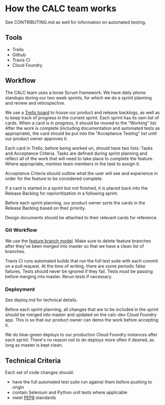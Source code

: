 # How the CALC team works

See CONTRIBUTING.md as well for information on automated testing.

## Tools
- Trello
- Github
- Travis CI
- Cloud Foundry

## Workflow
The CALC team uses a loose Scrum framework. We have daily phone standups during 
our two week sprints, for which we do a sprint planning and review and retrospective.

We use a [Trello board](https://trello.com/b/LjXJaVbZ/hourglass) to house our product and release backlogs, as well as to keep track
of progress in the current sprint. Each sprint has its own list of cards. When 
a card is in progress, it should be moved to the "Working" list. After the work
is complete (including documentation and automated tests as appropriate), the card
should be put into the "Acceptance Testing" list until our product owner approves it.

Each card in Trello, before being worked on, should have two lists: Tasks and Acceptance 
Criteria. Tasks are defined during sprint planning and reflect all of the work that will
need to take place to complete the feature. Where appropriate, mention team members in the
task to assign it. 

Acceptance Criteria should outline what the user will see and experience in order for the 
feature to be considered complete.

If a card is started in a sprint but not finished, it is placed back into the Release Backlog 
for reprioritization in a following sprint.

Before each sprint planning, our product owner sorts the cards in the Release Backlog based on 
their priority.

Design documents should be attached to their relevant cards for reference.

### Git Workflow

We use the [feature branch model](https://www.atlassian.com/git/tutorials/comparing-workflows/feature-branch-workflow). 
Make sure to delete feature branches after they've been merged into master so that we have
a clean list of branches.

Travis CI runs automated builds that run the full test suite with each commit on a pull request. At the time
of writing, there are some periodic false failures. Tests should never be ignored if they fail. Tests must be passing 
before merging into master. Rerun tests if necessary.

### Deployment
See deploy.md for technical details.

Before each sprint planning, all changes that are to be included in the sprint should be merged into
master and updated on the calc-dev Cloud Foundry app. This is so that our product owner can demo 
the work before accepting it.

We do blue-green deploys to our production Cloud Foundry instances after each sprint. There's no reason
not to do deploys more often if desired, as long as master is kept clean.

## Technical Criteria
Each set of code changes should:
- have the full automated test suite run against them before pushing to origin
- contain Selenium and Python unit tests where applicable
- meet [PEP8](https://www.python.org/dev/peps/pep-0008/) standards
